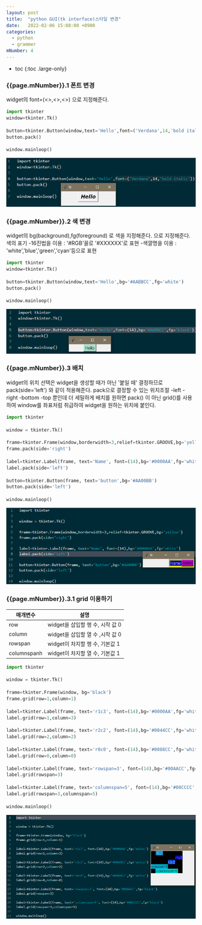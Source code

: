 ```yaml
---
layout: post
title:  "python GUI(tk interface)스타일 변경"
date:   2022-02-06 15:08:00 +0900
categories: 
  - python
  - grammer
mNumber: 4
---
```


* toc
{:toc .large-only}

### {{page.mNumber}}.1 폰트 변경
widget의 font=(<<font>>,<<size>>,<<characteristic>>)
으로 지정해준다.

```python
import tkinter
window=tkinter.Tk()

button=tkinter.Button(window,text='Hello',font=('Verdana',14,'bold italic'))
button.pack()

window.mainloop()
```
<img src='/assets/img/python/grammer/python GUI(tk interface) style01.font.PNG'>

### {{page.mNumber}}.2 색 변경
widget의 bg(background),fg(foreground) 로 색을 지정해준다.
으로 지정해준다. 
색의 표기
-16진법을 이용 : '#RGB'꼴로 '#XXXXXX'로 표현
-색깔명을 이용 : 'white','blue','green','cyan'등으로 표현

```python
import tkinter
window=tkinter.Tk()

button=tkinter.Button(window,text='Hello',bg='#AABBCC',fg='white')
button.pack()

window.mainloop()
```
<img src='/assets/img/python/grammer/python GUI(tk interface) style02.color.PNG'>

### {{page.mNumber}}.3 배치
widget의 위치 선택은 widget을 생성할 때가 아닌 '붙일 때' 결정하므로 pack(side='left') 와 같이 적용해준다.
pack으로 결정할 수 있는 위치조절
-left
-right
-bottom
-top
뿐인데 더 세밀하게 배치를 원하면 pack() 이 아닌 grid()를 사용하여 window를 좌표처럼 취급하여 widget을 원하는 위치에 붙인다.

```python
import tkinter

window = tkinter.Tk()

frame=tkinter.Frame(window,borderwidth=3,relief=tkinter.GROOVE,bg='yellow')
frame.pack(side='right')

label=tkinter.Label(frame, text='Name', font=(14),bg='#0000AA',fg='white')
label.pack(side='left')

button=tkinter.Button(frame, text='button',bg='#AA00BB')
button.pack(side='left')

window.mainloop()
```

<img src='/assets/img/python/grammer/python GUI(tk interface) style03.side.PNG'>

### {{page.mNumber}}.3.1 grid 이용하기

|매개변수|설명|
|---|---|
|row|widget을 삽입할 행 수, 시작 값 0|
|column|widget을 삽입할 열 수 ,시작 값 0|
|rowspan|widget이 차지할 행 수, 기본값 1|
|columnspanh|widget이 차지할 열 수, 기본값 1|

```python
import tkinter

window = tkinter.Tk()

frame=tkinter.Frame(window, bg='black')
frame.grid(row=1,column=1)

label=tkinter.Label(frame, text='r1c3', font=(14),bg='#0000AA',fg='white')
label.grid(row=1,column=3)

label=tkinter.Label(frame, text='r2c2', font=(14),bg='#0044CC',fg='white')
label.grid(row=2,column=2)

label=tkinter.Label(frame, text='r0c0', font=(14),bg='#0088CC',fg='white')
label.grid(row=0,column=0)

label=tkinter.Label(frame, text='rowspan=3', font=(14),bg='#00AACC',fg='black')
label.grid(rowspan=3)

label=tkinter.Label(frame, text='columnspan=5', font=(14),bg='#00CCCC',fg='black')
label.grid(rowspan=3,columnspan=5)

window.mainloop()
```

<img src='/assets/img/python/grammer/python GUI(tk interface) style04.grid.PNG'>